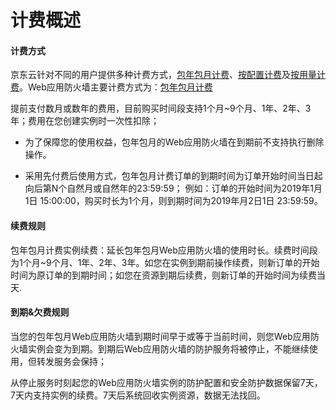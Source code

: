 # 计费概述
#### 计费方式

京东云针对不同的用户提供多种计费方式，[包年包月计费](http://docs.jdcloud.com/cn/billing/subscription)、[按配置计费](http://docs.jdcloud.com/cn/billing/pay-as-you-go)及[按用量计费](http://docs.jdcloud.com/cn/billing/pay-as-you-go)。Web应用防火墙主要计费方式为：[包年包月计费](http://docs.jdcloud.com/cn/billing/subscription)

提前支付数月或数年的费用，目前购买时间段支持1个月~9个月、1年、2年、3年；费用在您创建实例时一次性扣除；

- 为了保障您的使用权益，包年包月的Web应用防火墙在到期前不支持执行删除操作。

- 采用先付费后使用方式，包年包月计费订单的到期时间为订单开始时间当日起向后第N个自然月或自然年的23:59:59；
  例如：订单的开始时间为2019年1月1日 15:00:00，购买时长为1个月，则到期时间为2019年月2日1日 23:59:59。


#### **续费规则**

包年包月计费实例续费：延长包年包月Web应用防火墙的使用时长。续费时间段为1个月~9个月、1年、2年、3年。如您在实例到期前操作续费，则新订单的开始时间为原订单的到期时间；如您在资源到期后续费，则新订单的开始时间为续费当天.

#### 到期&欠费规则

当您的包年包月Web应用防火墙到期时间早于或等于当前时间，则您Web应用防火墙实例会变为到期。到期后Web应用防火墙的防护服务将被停止，不能继续使用，但转发服务会保持；

从停止服务时刻起您的Web应用防火墙实例的防护配置和安全防护数据保留7天，7天内支持实例的续费。7天后系统回收实例资源，数据无法找回。
